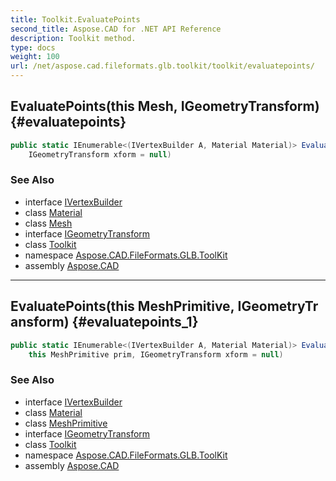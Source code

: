 ```yaml
---
title: Toolkit.EvaluatePoints
second_title: Aspose.CAD for .NET API Reference
description: Toolkit method. 
type: docs
weight: 100
url: /net/aspose.cad.fileformats.glb.toolkit/toolkit/evaluatepoints/
---
```

## EvaluatePoints(this Mesh, IGeometryTransform) {#evaluatepoints}

```csharp
public static IEnumerable<(IVertexBuilder A, Material Material)> EvaluatePoints(this Mesh mesh, 
    IGeometryTransform xform = null)
```

### See Also

* interface [IVertexBuilder](../../../aspose.cad.fileformats.glb.geometry/ivertexbuilder/)
* class [Material](../../../aspose.cad.fileformats.glb/material/)
* class [Mesh](../../../aspose.cad.fileformats.glb/mesh/)
* interface [IGeometryTransform](../../../aspose.cad.fileformats.glb.transforms/igeometrytransform/)
* class [Toolkit](../)
* namespace [Aspose.CAD.FileFormats.GLB.ToolKit](../../../aspose.cad.fileformats.glb.toolkit/)
* assembly [Aspose.CAD](../../../)

---

## EvaluatePoints(this MeshPrimitive, IGeometryTransform) {#evaluatepoints_1}

```csharp
public static IEnumerable<(IVertexBuilder A, Material Material)> EvaluatePoints(
    this MeshPrimitive prim, IGeometryTransform xform = null)
```

### See Also

* interface [IVertexBuilder](../../../aspose.cad.fileformats.glb.geometry/ivertexbuilder/)
* class [Material](../../../aspose.cad.fileformats.glb/material/)
* class [MeshPrimitive](../../../aspose.cad.fileformats.glb/meshprimitive/)
* interface [IGeometryTransform](../../../aspose.cad.fileformats.glb.transforms/igeometrytransform/)
* class [Toolkit](../)
* namespace [Aspose.CAD.FileFormats.GLB.ToolKit](../../../aspose.cad.fileformats.glb.toolkit/)
* assembly [Aspose.CAD](../../../)


